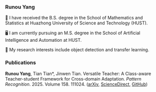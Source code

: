 ### Runou Yang

🧮 I have received the B.S. degree in the School of Mathematics and Statistics at Huazhong University of Science and Technology (HUST).

🖥 I am currently pursuing an M.S. degree in the School of Artificial Intelligence and Automation at HUST.

🔭 My research interests include object detection and transfer learning.

### Publications

**Runou Yang**, Tian Tian*, Jinwen Tian. Versatile Teacher: A Class-aware Teacher-student Framework for Cross-domain Adaptation. *Pattern Recognition*. 2025. Volume 158. 111024.
([arXiv](https://arxiv.org/abs/2405.11754), [ScienceDirect](https://authors.elsevier.com/c/1jqD477nKoMT7), [GitHub](https://github.com/RicardooYoung/VersatileTeacher))


<!--
**RicardooYoung/RicardooYoung** is a ✨ _special_ ✨ repository because its `README.md` (this file) appears on your GitHub profile.

Here are some ideas to get you started:

- 🔭 I’m currently working on ...
- 🌱 I’m currently learning ...
- 👯 I’m looking to collaborate on ...
- 🤔 I’m looking for help with ...
- 💬 Ask me about ...
- 📫 How to reach me: ...
- 😄 Pronouns: ...
- ⚡ Fun fact: ...
-->
